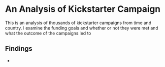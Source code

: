 # An Analysis of Kickstarter Campaign
This is an analysis of thousands of kickstarter campaigns from time and country. I examine the funding goals and whether or not they were met and what the outcome of the campaigns led to
## Findings
* 

